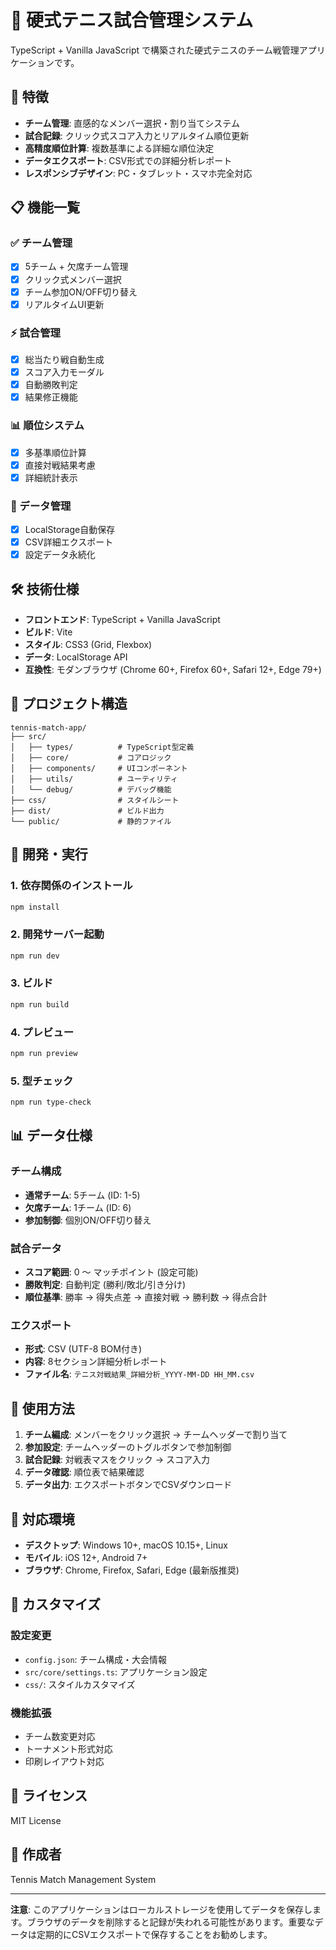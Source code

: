 # 🎾 硬式テニス試合管理システム

TypeScript + Vanilla JavaScript で構築された硬式テニスのチーム戦管理アプリケーションです。

## 🚀 特徴

- **チーム管理**: 直感的なメンバー選択・割り当てシステム
- **試合記録**: クリック式スコア入力とリアルタイム順位更新
- **高精度順位計算**: 複数基準による詳細な順位決定
- **データエクスポート**: CSV形式での詳細分析レポート
- **レスポンシブデザイン**: PC・タブレット・スマホ完全対応

## 📋 機能一覧

### ✅ チーム管理
- [x] 5チーム + 欠席チーム管理
- [x] クリック式メンバー選択
- [x] チーム参加ON/OFF切り替え
- [x] リアルタイムUI更新

### ⚡ 試合管理
- [x] 総当たり戦自動生成
- [x] スコア入力モーダル
- [x] 自動勝敗判定
- [x] 結果修正機能

### 📊 順位システム
- [x] 多基準順位計算
- [x] 直接対戦結果考慮
- [x] 詳細統計表示

### 💾 データ管理
- [x] LocalStorage自動保存
- [x] CSV詳細エクスポート
- [x] 設定データ永続化

## 🛠️ 技術仕様

- **フロントエンド**: TypeScript + Vanilla JavaScript
- **ビルド**: Vite
- **スタイル**: CSS3 (Grid, Flexbox)
- **データ**: LocalStorage API
- **互換性**: モダンブラウザ (Chrome 60+, Firefox 60+, Safari 12+, Edge 79+)

## 📁 プロジェクト構造

```
tennis-match-app/
├── src/
│   ├── types/          # TypeScript型定義
│   ├── core/           # コアロジック
│   ├── components/     # UIコンポーネント
│   ├── utils/          # ユーティリティ
│   └── debug/          # デバッグ機能
├── css/                # スタイルシート
├── dist/               # ビルド出力
└── public/             # 静的ファイル
```

## 🚀 開発・実行

### 1. 依存関係のインストール
```bash
npm install
```

### 2. 開発サーバー起動
```bash
npm run dev
```

### 3. ビルド
```bash
npm run build
```

### 4. プレビュー
```bash
npm run preview
```

### 5. 型チェック
```bash
npm run type-check
```

## 📊 データ仕様

### チーム構成
- **通常チーム**: 5チーム (ID: 1-5)
- **欠席チーム**: 1チーム (ID: 6)
- **参加制御**: 個別ON/OFF切り替え

### 試合データ
- **スコア範囲**: 0 ～ マッチポイント (設定可能)
- **勝敗判定**: 自動判定 (勝利/敗北/引き分け)
- **順位基準**: 勝率 → 得失点差 → 直接対戦 → 勝利数 → 得点合計

### エクスポート
- **形式**: CSV (UTF-8 BOM付き)
- **内容**: 8セクション詳細分析レポート
- **ファイル名**: `テニス対戦結果_詳細分析_YYYY-MM-DD HH_MM.csv`

## 🎯 使用方法

1. **チーム編成**: メンバーをクリック選択 → チームヘッダーで割り当て
2. **参加設定**: チームヘッダーのトグルボタンで参加制御
3. **試合記録**: 対戦表マスをクリック → スコア入力
4. **データ確認**: 順位表で結果確認
5. **データ出力**: エクスポートボタンでCSVダウンロード

## 📱 対応環境

- **デスクトップ**: Windows 10+, macOS 10.15+, Linux
- **モバイル**: iOS 12+, Android 7+
- **ブラウザ**: Chrome, Firefox, Safari, Edge (最新版推奨)

## 🔧 カスタマイズ

### 設定変更
- `config.json`: チーム構成・大会情報
- `src/core/settings.ts`: アプリケーション設定
- `css/`: スタイルカスタマイズ

### 機能拡張
- チーム数変更対応
- トーナメント形式対応
- 印刷レイアウト対応

## 📄 ライセンス

MIT License

## 👥 作成者

Tennis Match Management System

---

**注意**: このアプリケーションはローカルストレージを使用してデータを保存します。ブラウザのデータを削除すると記録が失われる可能性があります。重要なデータは定期的にCSVエクスポートで保存することをお勧めします。
